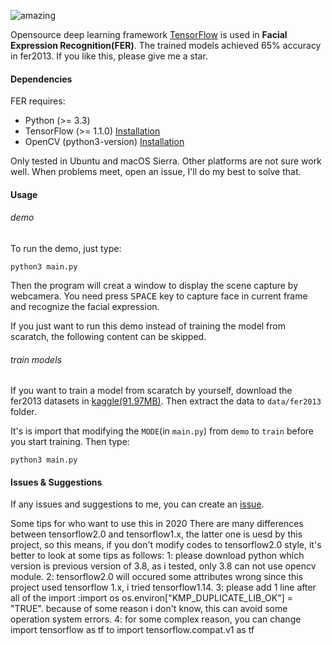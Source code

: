 ![amazing](./amazingkelly.jpeg)

Opensource deep learning framework [TensorFlow](https://www.tensorflow.org) is used in **Facial Expression Recognition(FER)**. 
The trained models achieved 65% accuracy in fer2013. If you like this, please give me a star.

#### Dependencies

FER requires:
- Python (>= 3.3)
- TensorFlow (>= 1.1.0) [Installation](https://www.tensorflow.org/install/)
- OpenCV (python3-version) [Installation](http://docs.opencv.org/master/da/df6/tutorial_py_table_of_contents_setup.html)

Only tested in Ubuntu and macOS Sierra. Other platforms are not sure work well. When problems meet, open an issue, I'll do my best to solve that.

#### Usage
###### demo
To run the demo, just type:
```shell
python3 main.py
```
Then the program will creat a window to display the scene capture by webcamera. You need press <kbd>SPACE</kbd> key to capture face in current frame and recognize the facial expression.

If you just want to run this demo instead of training the model from scaratch, the following content can be skipped.

###### train models
If you want to train a model from scaratch by yourself, download the fer2013 datasets in [kaggle(91.97MB)](https://www.kaggle.com/c/challenges-in-representation-learning-facial-expression-recognition-challenge/data). Then extract the data to `data/fer2013` folder.

It's is import that modifying the `MODE`(in `main.py`) from `demo` to `train`  before you start training.
Then type:
```shell
python3 main.py
```

#### Issues & Suggestions
If any issues and suggestions to me, you can create an [issue](https://github.com/xionghc/Facial-Expression-Recognition/issues/).

Some tips for who want to use this in 2020
There are many differences between tensorflow2.0 and tensorflow1.x, the latter one is uesd by this project, so this means, if you don't modify codes to tensorflow2.0 style, it's better to look at some tips as follows:
 1: please download python which version is previous version of 3.8, as i tested, only 3.8 can not use opencv module. 
 2: tensorflow2.0 will occured some attributes wrong since this project used tensorflow 1.x, i tried tensorflow1.14.
 3: please add 1 line after all of the import :import os
 											  os.environ["KMP_DUPLICATE_LIB_OK"] = "TRUE".  because of some reason i don't know, this can avoid some operation system errors.
 4: for some complex reason, you can change import tensorflow as tf to import tensorflow.compat.v1 as tf
